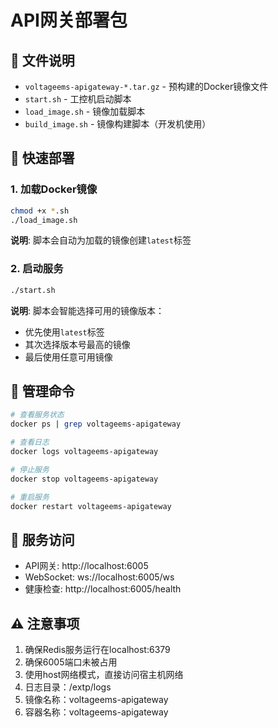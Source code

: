 # API网关部署包

## 📁 文件说明

- `voltageems-apigateway-*.tar.gz` - 预构建的Docker镜像文件
- `start.sh` - 工控机启动脚本
- `load_image.sh` - 镜像加载脚本
- `build_image.sh` - 镜像构建脚本（开发机使用）

## 🚀 快速部署

### 1. 加载Docker镜像
```bash
chmod +x *.sh
./load_image.sh
```
**说明**: 脚本会自动为加载的镜像创建`latest`标签

### 2. 启动服务
```bash
./start.sh
```
**说明**: 脚本会智能选择可用的镜像版本：
- 优先使用`latest`标签
- 其次选择版本号最高的镜像
- 最后使用任意可用镜像

## 🔧 管理命令

```bash
# 查看服务状态
docker ps | grep voltageems-apigateway

# 查看日志
docker logs voltageems-apigateway

# 停止服务
docker stop voltageems-apigateway

# 重启服务
docker restart voltageems-apigateway
```

## 📱 服务访问

- API网关: http://localhost:6005
- WebSocket: ws://localhost:6005/ws
- 健康检查: http://localhost:6005/health

## ⚠️ 注意事项

1. 确保Redis服务运行在localhost:6379
2. 确保6005端口未被占用
3. 使用host网络模式，直接访问宿主机网络
4. 日志目录：/extp/logs
5. 镜像名称：voltageems-apigateway
6. 容器名称：voltageems-apigateway
